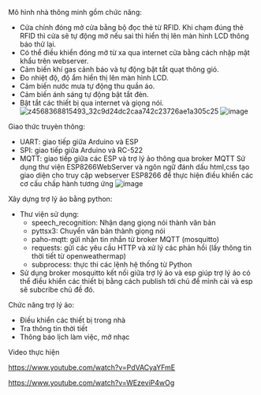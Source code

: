 Mô hình nhà thông minh gồm chức năng:
-	Cửa chính đóng mở cửa bằng bộ đọc thẻ từ RFID. Khi chạm đúng thẻ RFID thì cửa sẽ tự động mở nếu sai thì hiển thị lên màn hình LCD thông báo thử lại.
-	Có thể điều khiển đóng mở từ xa qua internet cửa bằng cách nhập mật khẩu trên webserver.
-	Cảm biến khí gas cảnh báo và tự động bật tắt quạt thông gió.
-	Đo nhiệt độ, độ ẩm hiển thị lên màn hình LCD.
-	Cảm biến nước mưa tự động thu quần áo.
-	Cảm biến ánh sáng tự động bật tắt đèn.
-	Bật tắt các thiết bị qua internet và giọng nói.
![z4568368815493_32c9d24dc2caa742c23726ae1a305c25](https://github.com/ToanPham2000/home/assets/142808050/bfd34531-00ae-4bde-8909-0c70c94dd408)
![image](https://github.com/ToanPham2000/smarthome/assets/142808050/bab8a495-cddb-420e-a28a-8c5a5dcc1484)

Giao thức truyèn thông:
- UART: giao tiếp giữa Arduino và ESP
- SPI: giao tiếp giữa Arduino và RC-522
- MQTT: giao tiếp giữa các ESP và trợ lý ảo thông qua broker MQTT
Sử dụng thư viện ESP8266WebServer và ngôn ngữ đánh dấu html,css tạo giao diện cho truy cập webserver ESP8266 để thực hiện điều khiển các cơ cấu chấp hành tương ứng
![image](https://github.com/ToanPham2000/smarthome/assets/142808050/3533aba3-0be6-4638-a3e6-76b13a181287)

Xây dựng trợ lý ảo bằng python:
- Thư viện sử dụng:
  - speech_recognition: Nhận dạng giọng nói thành văn bản
  - pyttsx3: Chuyển văn bản thành giọng nói
  - paho-mqtt: gửi nhận tin nhắn từ broker MQTT (mosquitto)
  - requests: gửi các yêu cầu HTTP và xử lý các phản hồi (lấy thông tin thời tiết từ openweathermap)
  - subprocess: thực thi các lệnh hệ thống từ Python
- Sử dụng broker mosquitto kết nối giữa trợ lý ảo và esp giúp trợ lý ảo có thể điều khiển các thiết bị bằng cách publish tới chủ đề mình cài và esp sẽ subcribe chủ đề đó. 

Chức năng trợ lý ảo:
- Điều khiển các thiết bị trong nhà
- Tra thông tin thời tiết
- Thông báo lịch làm việc, mở nhạc

Video thực hiện

https://www.youtube.com/watch?v=PdVACyaYFmE

https://www.youtube.com/watch?v=WEzeviP4wOg
